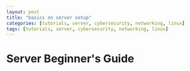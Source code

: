```yaml
---
layout: post
title: "basics on server setup"
categories: [tutorials, server, cybersecurity, networking, linux]
tags: [tutorials, server, cybersecurity, networking, linux]
---
```


# Server Beginner's Guide
